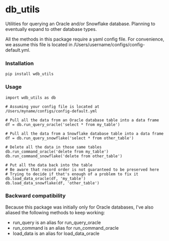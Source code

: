 # db_utils
Utilities for querying an Oracle and/or Snowflake database. Planning to eventually expand to other database types.

All the methods in this package require a yaml config file. For convenience, we assume this file is located in /Users/username/configs/config-default.yml.

### Installation

```
pip install wdb_utils
```

### Usage

```
import wdb_utils as db

# Assuming your config file is located at /Users/myname/configs/config-default.yml

# Pull all the data from an Oracle database table into a data frame
df = db.run_query_oracle('select * from my_table')

# Pull all the data from a Snowflake database table into a data frame
df = db.run_query_snowflake('select * from other_table')

# Delete all the data in those same tables
db.run_command_oracle('delete from my_table')
db.run_command_snowflake('delete from other_table')

# Put all the data back into the table
# Be aware that record order is not guaranteed to be preserved here
# Trying to decide if that's enough of a problem to fix it
db.load_data_oracle(df, 'my_table')
db.load_data_snowflake(df, 'other_table')

```

### Backward compatibility
Because this package was initially only for Oracle databases, I've also aliased the following methods to keep working:

* run_query is an alias for run_query_oracle
* run_command is an alias for run_command_oracle
* load_data is an alias for load_data_oracle
```

